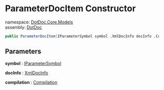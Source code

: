﻿# ParameterDocItem Constructor

namespace: [DotDoc\.Core\.Models](../../DotDoc.Core.Models.md)<br />
assembly: [DotDoc](../../../DotDoc.md)



```csharp
public ParameterDocItem(IParameterSymbol symbol ,XmlDocInfo docInfo ,Compilation compilation);
```

## Parameters

__symbol__ : [IParameterSymbol](https://docs.microsoft.com/dotnet/api/Microsoft.CodeAnalysis.IParameterSymbol)



__docInfo__ : [XmlDocInfo](../../../DotDoc/DotDoc.Core.Read/XmlDocInfo.md)



__compilation__ : [Compilation](https://docs.microsoft.com/dotnet/api/Microsoft.CodeAnalysis.Compilation)



